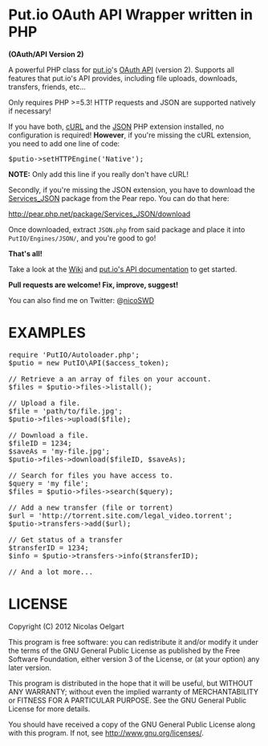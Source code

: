 Put.io OAuth API Wrapper written in PHP
=======================================
**(OAuth/API Version 2)**

A powerful PHP class for [put.io](https://put.io/)'s [OAuth API](https://api.put.io/v2/docs/) (version 2).
Supports all features that put.io's API provides, including file uploads, downloads, transfers, friends, etc...

Only requires PHP >=5.3! HTTP requests and JSON are supported natively if necessary!

If you have both, [cURL](http://php.net/book.curl) and the [JSON](http://php.net/book.json) PHP extension installed,
no configuration is required! **However**, if you're missing the cURL extension, you need to add one line of code:

<pre>
$putio->setHTTPEngine('Native');
</pre>

**NOTE:** Only add this line if you really don't have cURL!

Secondly, if you're missing the JSON extension, you have to download the [Services_JSON](http://pear.php.net/package/Services_JSON/download) package from the Pear repo.
You can do that here:

http://pear.php.net/package/Services_JSON/download

Once downloaded, extract <code>JSON.php</code> from said package and place it into <code>PutIO/Engines/JSON/</code>, and you're good to go!

__That's all!__

Take a look at the [Wiki](https://github.com/nicoSWD/put.io-api-v2/wiki/) and [put.io's API documentation](https://api.put.io/v2/docs/) to get started.

**Pull requests are welcome! Fix, improve, suggest!**

You can also find me on Twitter: @[nicoSWD](https://twitter.com/nicoSWD)


EXAMPLES
========

<pre>
require 'PutIO/Autoloader.php';
$putio = new PutIO\API($access_token);

// Retrieve a an array of files on your account.
$files = $putio->files->listall();

// Upload a file.
$file = 'path/to/file.jpg';
$putio->files->upload($file);

// Download a file.
$fileID = 1234;
$saveAs = 'my-file.jpg';
$putio->files->download($fileID, $saveAs);

// Search for files you have access to.
$query = 'my file';
$files = $putio->files->search($query);

// Add a new transfer (file or torrent)
$url = 'http://torrent.site.com/legal_video.torrent';
$putio->transfers->add($url);

// Get status of a transfer
$transferID = 1234;
$info = $putio->transfers->info($transferID);

// And a lot more...
</pre>


LICENSE
=======
Copyright (C) 2012  Nicolas Oelgart

This program is free software: you can redistribute it and/or modify
it under the terms of the GNU General Public License as published by
the Free Software Foundation, either version 3 of the License, or
(at your option) any later version.

This program is distributed in the hope that it will be useful,
but WITHOUT ANY WARRANTY; without even the implied warranty of
MERCHANTABILITY or FITNESS FOR A PARTICULAR PURPOSE.  See the
GNU General Public License for more details.

You should have received a copy of the GNU General Public License
along with this program.  If not, see <http://www.gnu.org/licenses/>.